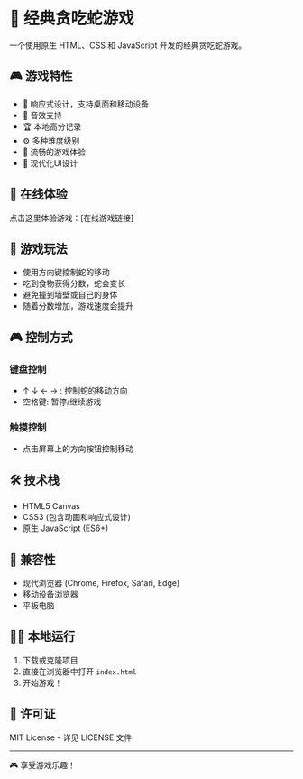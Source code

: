 # 🐍 经典贪吃蛇游戏

一个使用原生 HTML、CSS 和 JavaScript 开发的经典贪吃蛇游戏。

## 🎮 游戏特性

- 📱 响应式设计，支持桌面和移动设备
- 🎵 音效支持
- 🏆 本地高分记录
- ⚙️ 多种难度级别
- 🎯 流畅的游戏体验
- 🎨 现代化UI设计

## 🚀 在线体验

点击这里体验游戏：[在线游戏链接]

## 🎯 游戏玩法

- 使用方向键控制蛇的移动
- 吃到食物获得分数，蛇会变长
- 避免撞到墙壁或自己的身体
- 随着分数增加，游戏速度会提升

## 🎮 控制方式

### 键盘控制
- ↑ ↓ ← → : 控制蛇的移动方向
- 空格键: 暂停/继续游戏

### 触摸控制
- 点击屏幕上的方向按钮控制移动

## 🛠️ 技术栈

- HTML5 Canvas
- CSS3 (包含动画和响应式设计)
- 原生 JavaScript (ES6+)

## 📱 兼容性

- 现代浏览器 (Chrome, Firefox, Safari, Edge)
- 移动设备浏览器
- 平板电脑

## 🏃‍♂️ 本地运行

1. 下载或克隆项目
2. 直接在浏览器中打开 `index.html`
3. 开始游戏！

## 📄 许可证

MIT License - 详见 LICENSE 文件

---

🎮 享受游戏乐趣！
